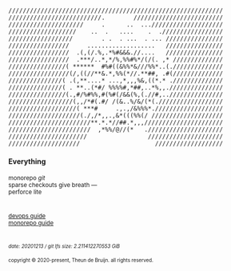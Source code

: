 ```
////////////////////////////////////////////////////////////
//////////////////////////.        /////////////////////////
/////////////////////     .      ..  ...////////////////////
///////////////////    ..  .   ....    .  ./////////////////
//////////////////        . .  . ...  . ... ////////////////
/////////////////     ...................   ////////////////
/////////////////  .(,(/.%,.*%#&&&.//....   ////////////////
/////////////////  .***/..*,*/%,%%#%*/(/(. ,* //////////////
////////////////( ******  #%#((&%%*&///%%*..(.//////////////
/////////////////(/,((//**&.*,%%(*//.**##, .#(//////////////
///////////////( .(,**....* ...,*,,,%&,((*.* .//////////////
///////////////( . **..(*#/ %%%%#,*##,..*%,,.///////////////
////////////////(.,#/%#%%,#(%#(/&&(%,(.//#,..///////////////
//////////////////(,,/*#(.#/ /(&..%/&/(*(.//////////////////
///////////////////( ***#     .,.,/&%%%*.///////////////////
////////////////////(./,/*,,.,&*(((%%(/ ////////////////////
///////////////////////**.*.*//##.*,,,//////////////////////
///////////////////////  ,*%%/@//(*   ./////////////////////
//////////////////////                 /////////////////////
////////////////////                     ///////////////////
```
#### Everything
<sup>monorepo _git_\
sparse checkouts give breath —\
perforce lite</sup>
<br/>
<br/>
<br/>
<sup>[devops guide](DEVOPS.md)\
[monorepo guide](MONOREPO.md)
</sup>
<br/>
<br/>
<br/>
<sub><sup>_date: 20201213 / git lfs size: 2.211412270553 GiB_</sup></sub>
<br/>
<br/>
<sub><sup>copyright © 2020-present, Theun de Bruijn. all rights reserved.</sup></sub>
</sup>



